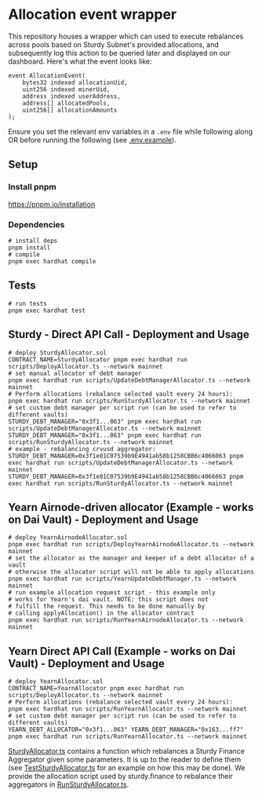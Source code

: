 # Allocation event wrapper

This repository houses a wrapper which can used to execute rebalances across pools based on Sturdy Subnet's provided allocations, and subsequently log this action to be queried later and displayed on our dashboard. Here's what the event looks like:

```solidity
event AllocationEvent(
    bytes32 indexed allocationUid,
    uint256 indexed minerUid,
    address indexed userAddress,
    address[] allocatedPools,
    uint256[] allocationAmounts
);
```

Ensure you set the relevant env variables in a `.env` file while following along OR before running the following (see [.env.example](.env.example)).


## Setup

### Install pnpm
https://pnpm.io/installation

### Dependencies
```shell
# install deps
pnpm install
# compile
pnpm exec hardhat compile
```

## Tests
```shell
# run tests
pnpm exec hardhat test
```

## Sturdy - Direct API Call - Deployment and Usage
```shell
# deploy SturdyAllocator.sol
CONTRACT_NAME=SturdyAllocator pnpm exec hardhat run scripts/DeployAllocator.ts --network mainnet
# set manual allocator of debt manager
pnpm exec hardhat run scripts/UpdateDebtManagerAllocator.ts --network mainnet
# Perform allocations (rebalance selected vault every 24 hours):
pnpm exec hardhat run scripts/RunSturdyAllocator.ts --network mainnet
# set custom debt manager per script run (can be used to refer to different vaults)
STURDY_DEBT_MANAGER="0x3f1...063" pnpm exec hardhat run scripts/UpdateDebtManagerAllocator.ts --network mainnet
STURDY_DEBT_MANAGER="0x3f1...063" pnpm exec hardhat run scripts/RunSturdyAllocator.ts --network mainnet
# example - rebalancing crvusd aggregator:
STURDY_DEBT_MANAGER=0x3f1e01C07539b9E4941ab58b1258CBB6c4066063 pnpm exec hardhat run scripts/UpdateDebtManagerAllocator.ts --network mainnet
STURDY_DEBT_MANAGER=0x3f1e01C07539b9E4941ab58b1258CBB6c4066063 pnpm exec hardhat run scripts/RunSturdyAllocator.ts --network mainnet
```

## Yearn Airnode-driven allocator (Example - works on Dai Vault) - Deployment and Usage
```shell
# deploy YearnAirnodeAllocator.sol
pnpm exec hardhat run scripts/DeployYearnAirnodeAllocator.ts --network mainnet
# set the allocator as the manager and keeper of a debt allocator of a vault
# otherwise the allocator script will not be able to apply allocations
pnpm exec hardhat run scripts/YearnUpdateDebtManager.ts --network mainnet
# run example allocation request script - this example only 
# works for Yearn's dai vault. NOTE: this script does not 
# fulfill the request. This needs to be done manually by
# calling applyAllocation() in the allocator contract
pnpm exec hardhat run scripts/RunYearnAirnodeAllocator.ts --network mainnet
```

## Yearn Direct API Call (Example - works on Dai Vault) - Deployment and Usage
```shell
# deploy YearnAllocator.sol
CONTRACT_NAME=YearnAllocator pnpm exec hardhat run scripts/DeployAllocator.ts --network mainnet
# Perform allocations (rebalance selected vault every 24 hours):
pnpm exec hardhat run scripts/RunYearnAllocator.ts --network mainnet
# set custom debt manager per script run (can be used to refer to different vaults)
YEARN_DEBT_ALLOCATOR="0x3f1...063" YEARN_DEBT_MANAGER="0x163...ff7" pnpm exec hardhat run scripts/RunYearnAllocator.ts --network mainnet
```


[SturdyAllocator.ts](scripts/SturdyAllocator.ts) contains a function which rebalances a Sturdy Finance Aggregator given some parameters. It is up to the reader to define them (see [TestSturdyAllocator.ts](scripts/TestSturdyAllocator.ts) for an example on how this may be done). We provide the allocation script used by sturdy.finance to rebalance their aggregators in [RunSturdyAllocator.ts](./scripts/RunSturdyAllocator.ts).
